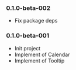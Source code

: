 ### 0.1.0-beta-002

* Fix package deps

### 0.1.0-beta-001

* Init project
* Implement of Calendar
* Implement of Tooltip
